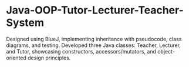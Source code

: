 # Java-OOP-Tutor-Lecturer-Teacher-System
Designed using BlueJ, implementing inheritance with pseudocode, class diagrams, and testing. Developed three Java classes: Teacher, Lecturer, and Tutor, showcasing constructors, accessors/mutators, and object-oriented design principles.
